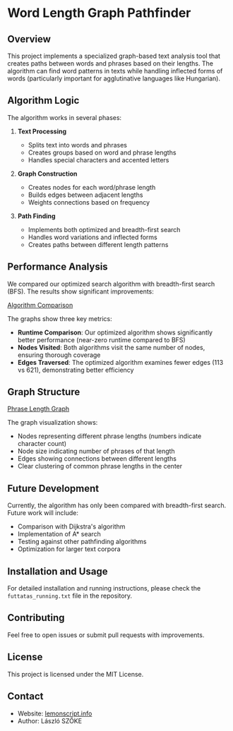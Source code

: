 # Word Length Graph Pathfinder

## Overview
This project implements a specialized graph-based text analysis tool that creates paths between words and phrases based on their lengths. The algorithm can find word patterns in texts while handling inflected forms of words (particularly important for agglutinative languages like Hungarian).

## Algorithm Logic

The algorithm works in several phases:

1. **Text Processing**
   - Splits text into words and phrases
   - Creates groups based on word and phrase lengths
   - Handles special characters and accented letters

2. **Graph Construction**
   - Creates nodes for each word/phrase length
   - Builds edges between adjacent lengths
   - Weights connections based on frequency

3. **Path Finding**
   - Implements both optimized and breadth-first search
   - Handles word variations and inflected forms
   - Creates paths between different length patterns

## Performance Analysis

We compared our optimized search algorithm with breadth-first search (BFS). The results show significant improvements:

[Algorithm Comparison](https://github.com/LemonScripter/Word-Length-Graph-Pathfinder/blob/main/comparasion.png)

The graphs show three key metrics:
- **Runtime Comparison**: Our optimized algorithm shows significantly better performance (near-zero runtime compared to BFS)
- **Nodes Visited**: Both algorithms visit the same number of nodes, ensuring thorough coverage
- **Edges Traversed**: The optimized algorithm examines fewer edges (113 vs 621), demonstrating better efficiency

## Graph Structure

[Phrase Length Graph](https://github.com/LemonScripter/Word-Length-Graph-Pathfinder/blob/main/phrase_graph.png)

The graph visualization shows:
- Nodes representing different phrase lengths (numbers indicate character count)
- Node size indicating number of phrases of that length
- Edges showing connections between different lengths
- Clear clustering of common phrase lengths in the center

## Future Development

Currently, the algorithm has only been compared with breadth-first search. Future work will include:
- Comparison with Dijkstra's algorithm
- Implementation of A* search
- Testing against other pathfinding algorithms
- Optimization for larger text corpora

## Installation and Usage

For detailed installation and running instructions, please check the `futtatas_running.txt` file in the repository.

## Contributing

Feel free to open issues or submit pull requests with improvements.

## License

This project is licensed under the MIT License.

## Contact

- Website: [lemonscript.info](https://lemonscript.info)
- Author: László SZŐKE
